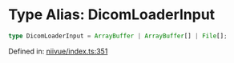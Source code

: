 # Type Alias: DicomLoaderInput

```ts
type DicomLoaderInput = ArrayBuffer | ArrayBuffer[] | File[];
```

Defined in: [niivue/index.ts:351](https://github.com/niivue/niivue/blob/main/packages/niivue/src/niivue/index.ts#L351)
